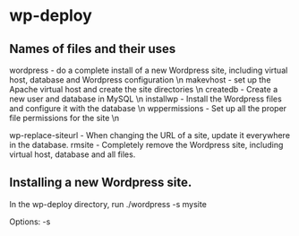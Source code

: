 # wp-deploy

## Names of files and their uses
wordpress - do a complete install of a new Wordpress site, including virtual host, database and Wordpress configuration \n
makevhost - set up the Apache virtual host and create the site directories \n
createdb - Create a new user and database in MySQL \n
installwp - Install the Wordpress files and configure it with the database \n
wppermissions - Set up all the proper file permissions for the site \n

wp-replace-siteurl - When changing the URL of a site, update it everywhere in the database.
rmsite - Completely remove the Wordpress site, including virtual host, database and all files.

## Installing a new Wordpress site.
In the wp-deploy directory, run 
./wordpress -s mysite

Options:
-s <site name>
